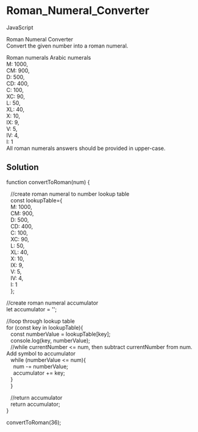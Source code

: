# Roman_Numeral_Converter
JavaScript

Roman Numeral Converter  
Convert the given number into a roman numeral.  
  
Roman numerals	Arabic numerals  
M:	1000,  
CM:	900,  
D:	500,  
CD:	400,  
C:	100,  
XC:	90,  
L:	50,  
XL:	40,  
X:	10,  
IX:	9,  
V:	5,  
IV:	4,  
I:	1  
All roman numerals answers should be provided in upper-case.  
  
## Solution  
  
function convertToRoman(num) {  
  
  &ensp; //create roman numeral to number lookup table  
  &ensp; const lookupTable={  
    &ensp; M: 1000,  
    &ensp; CM: 900,  
    &ensp; D: 500,  
    &ensp; CD: 400,  
    &ensp; C: 100,  
    &ensp; XC: 90,  
    &ensp; L: 50,  
    &ensp; XL: 40,  
    &ensp; X: 10,  
    &ensp; IX: 9,  
    &ensp; V: 5,  
    &ensp; IV: 4,  
    &ensp; I: 1  
  &ensp; };  
        
  //create roman numeral accumulator  
  let accumulator = '';  
  
  //loop through lookup table  
  for (const key in lookupTable){  
    &ensp; const numberValue = lookupTable[key];  
    &ensp; console.log(key, numberValue);  
    &ensp; //while currentNumber <= num, then subtract currentNumber from num. Add symbol to accumulator  
    &ensp;  while (numberValue <= num){  
    &emsp; num -= numberValue;  
    &emsp; accumulator += key;  
    &ensp; }  
  &ensp; }  
  
  &ensp; //return accumulator  
 &ensp; return accumulator;  
}  
  
convertToRoman(36);
